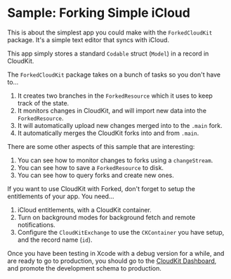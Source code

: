 
# Sample: Forking Simple iCloud

This is about the simplest app you could make with the `ForkedCloudKit` package. 
It's a simple text editor that syncs with iCloud.

This app simply stores a standard `Codable` struct (`Model`) in a record in CloudKit. 

The `ForkedCloudKit` package takes on a bunch of tasks so you don't have to...

1. It creates two branches in the `ForkedResource` which it uses to keep track of the state.
2. It monitors changes in CloudKit, and will import new data into the `ForkedResource`.
3. It will automatically upload new changes merged into to the `.main` fork.
4. It automatically merges the CloudKit forks into and from `.main`.

There are some other aspects of this sample that are interesting:

1. You can see how to monitor changes to forks using a `changeStream`.
2. You can see how to save a `ForkedResource` to disk.
3. You can see how to query forks and create new ones.

If you want to use CloudKit with Forked, don't forget to setup the entitlements of your app. You need...

1. iCloud entitlements, with a CloudKit container.
2. Turn on background modes for background fetch and remote notifications.
3. Configure the `CloudKitExchange` to use the `CKContainer` you have setup, and the record name (`id`).

Once you have been testing in Xcode with a debug version for a while, and are ready to go to
production, you should go to the [CloudKit Dashboard](https://icloud.developer.apple.com), and 
promote the development schema to production.